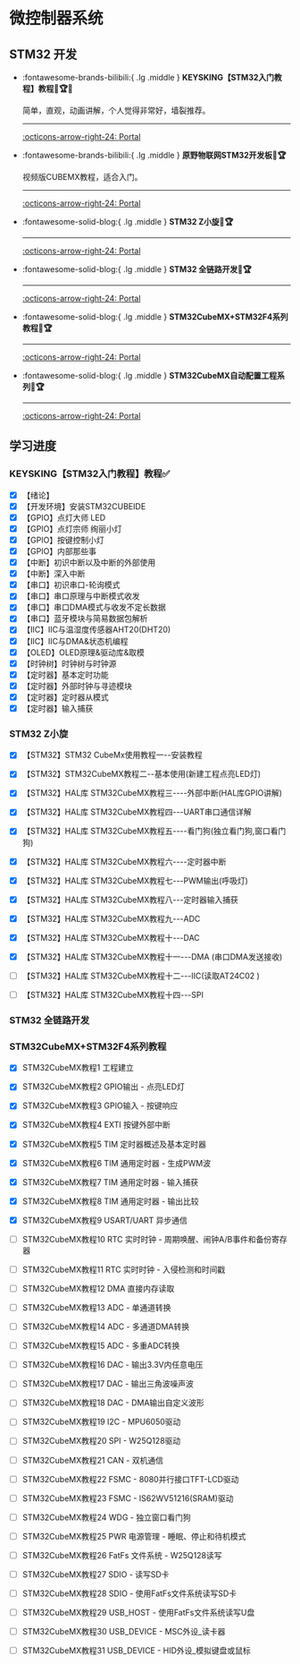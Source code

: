 # 微控制器系统

## STM32 开发
<div class="grid cards" markdown>

-   :fontawesome-brands-bilibili:{ .lg .middle } __KEYSKING【STM32入门教程】教程🎯🏆✅__

    简单，直观，动画讲解，个人觉得非常好，墙裂推荐。

    ---

    [:octicons-arrow-right-24: <a href="https://www.bilibili.com/video/BV12v4y1y7uV/?spm_id_from=333.788&vd_source=5a427660f0337fedc22d4803661d493f" target="_blank"> Portal </a>](#)

-   :fontawesome-brands-bilibili:{ .lg .middle } __原野物联网STM32开发板🎯🏆__

    视频版CUBEMX教程，适合入门。

    ---

    [:octicons-arrow-right-24: <a href="https://space.bilibili.com/1341140649/channel/series" target="_blank"> Portal </a>](#)

-   :fontawesome-solid-blog:{ .lg .middle } __STM32 Z小旋🎯🏆__

    ---

    [:octicons-arrow-right-24: <a href="https://blog.csdn.net/as480133937/category_9188655.html" target="_blank"> Portal </a>](#)

-   :fontawesome-solid-blog:{ .lg .middle } __STM32 全链路开发🎯🏆__

    ---

    [:octicons-arrow-right-24: <a href="https://blog.csdn.net/Mculover666/article/details/126943245" target="_blank"> Portal </a>](#)

-   :fontawesome-solid-blog:{ .lg .middle } __STM32CubeMX+STM32F4系列教程🎯🏆__

    ---

    [:octicons-arrow-right-24: <a href="https://www.cnblogs.com/lc-guo/p/17937268" target="_blank"> Portal </a>](#)

-   :fontawesome-solid-blog:{ .lg .middle } __STM32CubeMX自动配置工程系列🎯🏆__

    ---

    [:octicons-arrow-right-24: <a href="https://blog.csdn.net/weixin_42880082/category_12054555.html" target="_blank"> Portal </a>](#)

</div>

## 学习进度

### KEYSKING【STM32入门教程】教程✅

- [x] 【绪论】
- [x] 【开发环境】安装STM32CUBEIDE
- [x] 【GPIO】点灯大师 LED
- [x] 【GPIO】点灯宗师 绚丽小灯
- [x] 【GPIO】按键控制小灯
- [x] 【GPIO】内部那些事
- [x] 【中断】初识中断以及中断的外部使用
- [x] 【中断】深入中断
- [x] 【串口】初识串口-轮询模式
- [x] 【串口】串口原理与中断模式收发
- [x] 【串口】串口DMA模式与收发不定长数据
- [x] 【串口】蓝牙模块与简易数据包解析
- [x] 【IIC】IIC与温湿度传感器AHT20(DHT20)
- [x] 【IIC】IIC与DMA&状态机编程
- [x] 【OLED】OLED原理&驱动库&取模
- [x] 【时钟树】时钟树与时钟源
- [x] 【定时器】基本定时功能
- [x] 【定时器】外部时钟与寻迹模块
- [x] 【定时器】定时器从模式
- [x] 【定时器】输入捕获

### STM32 Z小旋

- [x] 【STM32】STM32 CubeMx使用教程一--安装教程  
- [x] 【STM32】STM32CubeMX教程二--基本使用(新建工程点亮LED灯)                                              
- [x] 【STM32】HAL库 STM32CubeMX教程三----外部中断(HAL库GPIO讲解)                                       
- [x] 【STM32】HAL库 STM32CubeMX教程四---UART串口通信详解                                                   
- [x] 【STM32】HAL库 STM32CubeMX教程五----看门狗(独立看门狗,窗口看门狗)                                 
- [x] 【STM32】HAL库 STM32CubeMX教程六----定时器中断                                                               
- [x] 【STM32】HAL库 STM32CubeMX教程七---PWM输出(呼吸灯)      
- [x] 【STM32】HAL库 STM32CubeMX教程八---定时器输入捕获                                                         
- [x] 【STM32】HAL库 STM32CubeMX教程九---ADC                                                                            
- [x] 【STM32】HAL库 STM32CubeMX教程十---DAC                                                                           
- [x] 【STM32】HAL库 STM32CubeMX教程十一---DMA (串口DMA发送接收)                                     
- [ ] 【STM32】HAL库 STM32CubeMX教程十二---IIC(读取AT24C02 )
- [ ] 【STM32】HAL库 STM32CubeMX教程十四---SPI


### STM32 全链路开发


### STM32CubeMX+STM32F4系列教程
- [x] STM32CubeMX教程1 工程建立
- [x] STM32CubeMX教程2 GPIO输出 - 点亮LED灯
- [x] STM32CubeMX教程3 GPIO输入 - 按键响应
- [x] STM32CubeMX教程4 EXTI 按键外部中断
- [x] STM32CubeMX教程5 TIM 定时器概述及基本定时器
- [x] STM32CubeMX教程6 TIM 通用定时器 - 生成PWM波
- [x] STM32CubeMX教程7 TIM 通用定时器 - 输入捕获
- [x] STM32CubeMX教程8 TIM 通用定时器 - 输出比较
- [x] STM32CubeMX教程9 USART/UART 异步通信
- [ ] STM32CubeMX教程10 RTC 实时时钟 - 周期唤醒、闹钟A/B事件和备份寄存器
- [ ] STM32CubeMX教程11 RTC 实时时钟 - 入侵检测和时间戳
- [ ] STM32CubeMX教程12 DMA 直接内存读取
- [ ] STM32CubeMX教程13 ADC - 单通道转换
- [ ] STM32CubeMX教程14 ADC - 多通道DMA转换
- [ ] STM32CubeMX教程15 ADC - 多重ADC转换
- [ ] STM32CubeMX教程16 DAC - 输出3.3V内任意电压
- [ ] STM32CubeMX教程17 DAC - 输出三角波噪声波
- [ ] STM32CubeMX教程18 DAC - DMA输出自定义波形
- [ ] STM32CubeMX教程19 I2C - MPU6050驱动
- [ ] STM32CubeMX教程20 SPI - W25Q128驱动
- [ ] STM32CubeMX教程21 CAN - 双机通信
- [ ] STM32CubeMX教程22 FSMC - 8080并行接口TFT-LCD驱动
- [ ] STM32CubeMX教程23 FSMC - IS62WV51216(SRAM)驱动
- [ ] STM32CubeMX教程24 WDG - 独立窗口看门狗
- [ ] STM32CubeMX教程25 PWR 电源管理 - 睡眠、停止和待机模式
- [ ] STM32CubeMX教程26 FatFs 文件系统 - W25Q128读写
- [ ] STM32CubeMX教程27 SDIO - 读写SD卡
- [ ] STM32CubeMX教程28 SDIO - 使用FatFs文件系统读写SD卡
- [ ] STM32CubeMX教程29 USB_HOST - 使用FatFs文件系统读写U盘
- [ ] STM32CubeMX教程30 USB_DEVICE - MSC外设_读卡器
- [ ] STM32CubeMX教程31 USB_DEVICE - HID外设_模拟键盘或鼠标















